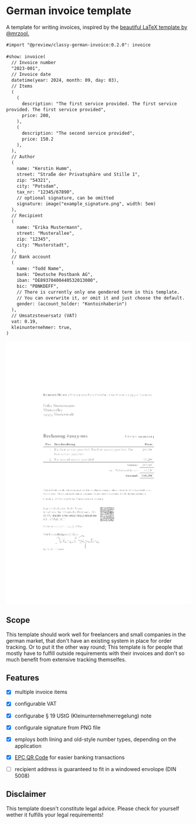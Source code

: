 # German invoice template

A template for writing invoices, inspired by the [beautiful LaTeX template by @mrzool.](https://github.com/mrzool/invoice-boilerplate/)

```typ
#import "@preview/classy-german-invoice:0.2.0": invoice

#show: invoice(
  // Invoice number
  "2023-001",
  // Invoice date
  datetime(year: 2024, month: 09, day: 03),
  // Items
  (
    (
      description: "The first service provided. The first service provided. The first service provided",
      price: 200,
    ),
    (
      description: "The second service provided",
      price: 150.2
    ),
  ),
  // Author
  (
    name: "Kerstin Humm",
    street: "Straße der Privatsphäre und Stille 1",
    zip: "54321",
    city: "Potsdam",
    tax_nr: "12345/67890",
    // optional signature, can be omitted
    signature: image("example_signature.png", width: 5em)
  ),
  // Recipient
  (
    name: "Erika Mustermann",
    street: "Musterallee",
    zip: "12345",
    city: "Musterstadt",
  ),
  // Bank account
  (
    name: "Todd Name",
    bank: "Deutsche Postbank AG",
    iban: "DE89370400440532013000",
    bic: "PBNKDEFF",
    // There is currently only one gendered term in this template.
    // You can overwrite it, or omit it and just choose the default.
    gender: (account_holder: "Kontoinhaberin")
  ),
  // Umsatzsteuersatz (VAT)
  vat: 0.19,
  kleinunternehmer: true,
)
```

![](thumbnail.png)



## Scope

This template should work well for freelancers and small companies in the german market, that don't have an existing system in place for order tracking. Or to put it the other way round; This template is for people that mostly have to fulfill outside requirements with their invoices and don't so much benefit from extensive tracking themselfes.


## Features

- [X] multiple invoice items
- [X] configurable VAT
- [X] configurabe § 19 UStG (Kleinunternehmerregelung) note
- [X] configurale signature from PNG file
- [X] employs both lining and old-style number types, depending on the application
- [X] [EPC QR Code](https://en.wikipedia.org/wiki/EPC_QR_code) for easier banking transactions
- [ ] recipient address is guaranteed to fit in a windowed envolope (DIN 5008)


## Disclaimer

This template doesn't constitute legal advice. Please check for yourself wether it fulfills your legal requirements!
